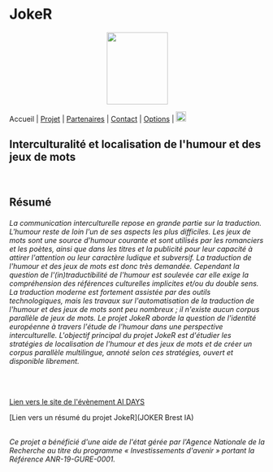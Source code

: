 # JokeR
<p align="center">
  <img src="Joker.png" width="120" height="142">
</p>

Accueil | [Projet](projet) | [Partenaires](partenaires) | [Contact](contact) | [Options](options) | [<img src="drapeau EN.png" width="20">](https://motsmachines.github.io/joker/EN/index)
<br>

## Interculturalité et localisation de l'humour et des jeux de mots
<br>

## Résumé
###### La communication interculturelle repose en grande partie sur la traduction. L'humour reste de loin l'un de ses aspects les plus difficiles. Les jeux de mots sont une source d'humour courante et sont utilisés par les romanciers et les poètes, ainsi que dans les titres et la publicité pour leur capacité à attirer l'attention ou leur caractère ludique et subversif. La traduction de l'humour et des jeux de mots est donc très demandée. Cependant la question de l'(in)traductibilité de l'humour est soulevée car elle exige la compréhension des références culturelles implicites et/ou du double sens. La traduction moderne est fortement assistée par des outils technologiques, mais les travaux sur l'automatisation de la traduction de l'humour et des jeux de mots sont peu nombreux ; il n'existe aucun corpus parallèle de jeux de mots. Le projet JokeR aborde la question de l'identité européenne à travers l'étude de l'humour dans une perspective interculturelle. L'objectif principal du projet JokeR est d'étudier les stratégies de localisation de l'humour et des jeux de mots et de créer un corpus parallèle multilingue, annoté selon ces stratégies, ouvert et disponible librement.
<br>

[Lien vers le site de l'évènement AI DAYS](https://ai-days.bzh/)
<br>

[Lien vers un résumé du projet JokeR](JOKER Brest IA)

<br>*Ce projet a bénéficié d'une aide de l'état gérée par l'Agence Nationale de la Recherche au titre du programme « Investissements d'avenir » portant la Référence ANR-19-GURE-0001.*

